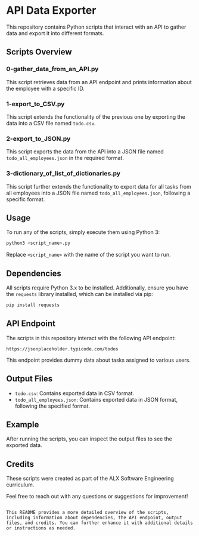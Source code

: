 # API Data Exporter

This repository contains Python scripts that interact with an API to gather data and export it into different formats.

## Scripts Overview

### 0-gather_data_from_an_API.py

This script retrieves data from an API endpoint and prints information about the employee with a specific ID.

### 1-export_to_CSV.py

This script extends the functionality of the previous one by exporting the data into a CSV file named `todo.csv`.

### 2-export_to_JSON.py

This script exports the data from the API into a JSON file named `todo_all_employees.json` in the required format.

### 3-dictionary_of_list_of_dictionaries.py

This script further extends the functionality to export data for all tasks from all employees into a JSON file named `todo_all_employees.json`, following a specific format.

## Usage

To run any of the scripts, simply execute them using Python 3:

```bash
python3 <script_name>.py
```

Replace `<script_name>` with the name of the script you want to run.

## Dependencies

All scripts require Python 3.x to be installed. Additionally, ensure you have the `requests` library installed, which can be installed via pip:

```bash
pip install requests
```

## API Endpoint

The scripts in this repository interact with the following API endpoint:

```
https://jsonplaceholder.typicode.com/todos
```

This endpoint provides dummy data about tasks assigned to various users.

## Output Files

- `todo.csv`: Contains exported data in CSV format.
- `todo_all_employees.json`: Contains exported data in JSON format, following the specified format.

## Example

After running the scripts, you can inspect the output files to see the exported data.

## Credits

These scripts were created as part of the ALX Software Engineering curriculum.

Feel free to reach out with any questions or suggestions for improvement!
```

This README provides a more detailed overview of the scripts, including information about dependencies, the API endpoint, output files, and credits. You can further enhance it with additional details or instructions as needed.

